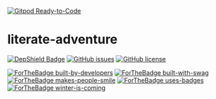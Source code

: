 [![Gitpod Ready-to-Code](https://img.shields.io/badge/Gitpod-Ready--to--Code-blue?logo=gitpod)](https://gitpod.io/#https://github.com/herve-brun/literate-adventure) 

# literate-adventure

[![DepShield Badge](https://depshield.sonatype.org/badges/herve-brun/literate-adventure/depshield.svg)](https://depshield.github.io) [![GitHub issues](https://img.shields.io/github/issues/herve-brun/literate-adventure.svg)](https://GitHub.com/herve-brun/literate-adventure/issues/) [![GitHub license](https://img.shields.io/github/license/herve-brun/literate-adventure.svg)](https://github.com/herve-brun/literate-adventure/blob/master/LICENSE)

[![ForTheBadge built-by-developers](http://ForTheBadge.com/images/badges/built-by-developers.svg)](https://GitHub.com/herve-brun/) [![ForTheBadge built-with-swag](http://ForTheBadge.com/images/badges/built-with-swag.svg)](https://GitHub.com/herve-brun/) [![ForTheBadge makes-people-smile](http://ForTheBadge.com/images/badges/makes-people-smile.svg)](http://ForTheBadge.com) [![ForTheBadge uses-badges](http://ForTheBadge.com/images/badges/uses-badges.svg)](http://ForTheBadge.com) [![ForTheBadge winter-is-coming](http://ForTheBadge.com/images/badges/winter-is-coming.svg)](http://ForTheBadge.com)
